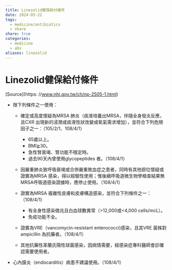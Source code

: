 ```yaml
---
title: Linezolid健保給付條件
date: 2024-05-22
tags:
  - medicine/antibiotics
  - share
share: true
categories:
  - medicine
  - abx
aliases: linezolid
---
```

# Linezolid健保給付條件  
[Source](https: //www.nhi.gov.tw/ch/np-2505-1.html)  
  
<!-- more -->  
  
- 限下列條件之一使用：  
  
	- 確定或高度懷疑為MRSA 肺炎（痰液培養出MRSA，伴隨全身發炎反應，且CXR 出現新的浸潤或痰液性狀改變或氧氣需求增加），並符合下列危險因子之一：（105/2/1、108/4/1）  
		- 65歲以上。  
		- BMI≧30。  
		- 急性腎衰竭、腎功能不穩定時。  
		- 過去90天內曾使用glycopeptides 者。（108/4/1）  
		    
	- 因嚴重肺炎致呼吸衰竭或合併嚴重敗血症之患者，同時有其他部位懷疑或證實為MRSA 感染，得以經驗性使用；惟後續呼吸道微生物學檢查結果無MRSA呼吸道感染證據時，應停止使用。（108/4/1）  
	  
	- 證實為MRSA 複雜性皮膚和皮膚構造感染，並符合下列條件之一：（108/4/1）  
		- 有全身性感染徵兆且白血球數異常（>12,000或<4,000 cells/mcL）。  
		- 免疫功能不全。  
	  
	- 證實為VRE（vancomycin-resistant enterococci)感染，且其VRE 菌株對ampicillin 為抗藥者。（108/4/1）  
	  
	- 其他抗藥性革蘭氏陽性球菌感染，因病情需要，經感染症專科醫師會診確認需要使用者。  
  
- 心內膜炎（endocarditis）病患不建議使用。（108/4/1）